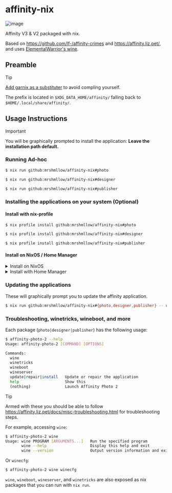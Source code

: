 # affinity-nix

![image](https://github.com/user-attachments/assets/d81f1805-c72b-4999-909e-c5666b5e0a11)

Affinity V3 & V2 packaged with nix.

Based on https://github.com/lf-/affinity-crimes and https://affinity.liz.pet/, and uses [ElementalWarrior's wine](https://gitlab.winehq.org/ElementalWarrior/wine).

## Preamble

> [!TIP]
> [Add garnix as a substituter](https://garnix.io/docs/caching) to avoid compling yourself.

The prefix is located in `$XDG_DATA_HOME/affinity/` falling back to `$HOME/.local/share/affinity/`.

## Usage Instructions

> [!IMPORTANT]
> You will be graphically prompted to install the application: **Leave the installation path default.**

### Running Ad-hoc

```bash
$ nix run github:mrshmllow/affinity-nix#photo

$ nix run github:mrshmllow/affinity-nix#designer

$ nix run github:mrshmllow/affinity-nix#publisher
```

### Installing the applications on your system (Optional)

#### Install with nix-profile

```bash
$ nix profile install github:mrshmllow/affinity-nix#photo

$ nix profile install github:mrshmllow/affinity-nix#designer

$ nix profile install github:mrshmllow/affinity-nix#publisher
```

#### Install on NixOS / Home Manager

<details>
<summary>Install on NixOS</summary>

The following is an example. **Installing this package does not differ to installing a package from any other flake.**

```nix
{
  inputs = {
    affinity-nix.url = "github:mrshmllow/affinity-nix";
    # ...
  };

  outputs = inputs @ {
    affinity-nix,
    ...
  }: {
    nixosConfigurations.my-system = nixpkgs.lib.nixosSystem {
      system = "x86_64-linux";
      specialArgs = {inherit inputs;};
      modules = [
        # ...
        {
          environment.systemPackages = [affinity-nix.packages.x86_64-linux.photo];
        }
      ];
    };
  }
}
```

</details>

<details>
<summary>Install with Home Manager</summary>

The following is an example. **Installing this package does not differ to installing a package from any other flake.**

```nix
{
  inputs = {
    affinity-nix.url = "github:mrshmllow/affinity-nix";
    # ...
  };

  outputs = inputs @ {
    affinity-nix,
    ...
  }: {
    homeConfigurations.my-user = home-manager.lib.homeManagerConfiguration {
      pkgs = nixpkgs.legacyPackages."x86_64-linux";
      extraSpecialArgs = {inherit inputs;};
      modules = [
        # ...
        {
          home.packages = [affinity-nix.packages.x86_64-linux.photo];
        }
      ];
    };
  }
}
```

</details>

### Updating the applications

These will graphically prompt you to update the affinity application.

```bash
$ nix run github:mrshmllow/affinity-nix#{photo,designer,publisher} -- update
```

### Troubleshooting, winetricks, wineboot, and more

Each package (`photo|designer|publisher`) has the following usage:

```sh
$ affinity-photo-2 --help
Usage: affinity-photo-2 [COMMAND] [OPTIONS]

Commands:
  wine
  winetricks
  wineboot
  wineserver
  update|repair|install   Update or repair the application
  help                    Show this
  (nothing)               Launch Affinity Photo 2

```

> [!TIP]
> Armed with these you should be able to follow https://affinity.liz.pet/docs/misc-troubleshooting.html for troubleshooting steps.

For example, accessing `wine`:

```sh
$ affinity-photo-2 wine
Usage: wine PROGRAM [ARGUMENTS...]   Run the specified program
       wine --help                   Display this help and exit
       wine --version                Output version information and exit

```

Or `winecfg`:

```sh
$ affinity-photo-2 wine winecfg
```

`wine`, `wineboot`, `wineserver`, and `winetricks` are also exposed as nix packages
that you can run with `nix run`.

